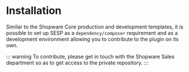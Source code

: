 # Installation

Similar to the Shopware Core production and development templates, it is possible to set up SESP as a `dependency/composer` requirement and as a development environment allowing you to contribute to the plugin on its own.

::: warning
To contribute, please get in touch with the Shopware Sales department so as to get access to the private repository.
:::
